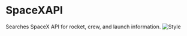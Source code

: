 # SpaceXAPI
Searches SpaceX API for rocket, crew, and launch information. 
![Style](https://media.giphy.com/media/l1VEBYpull9kuRCXmZ/source.gif)
